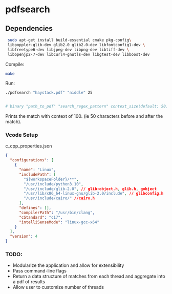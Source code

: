 # pdfsearch

## Dependencies

```bash
 sudo apt-get install build-essential cmake pkg-config\
 libpoppler-glib-dev glib2.0 glib2.0-dev libfontconfig1-dev \
 libfreetype6-dev libjpeg-dev libpng-dev libtiff-dev \
 libopenjp2-7-dev libcurl4-gnutls-dev libgtest-dev libboost-dev
```

Compile:

```bash
make
```

Run:

```bash
./pdfsearch "haystack.pdf" "niddle" 25


# binary "path_to_pdf" "search_regex_pattern" context_size(default: 50)
```

Prints the match with context of 100. (ie 50 characters before and after the match).

### Vcode Setup

c_cpp_properties.json

```json
{
  "configurations": [
    {
      "name": "Linux",
      "includePath": [
        "${workspaceFolder}/**",
        "/usr/include/python3.10",
        "/usr/include/glib-2.0", // glib-object.h, glib.h, gobject
        "/usr/lib/x86_64-linux-gnu/glib-2.0/include", // glibconfig.h
        "/usr/include/cairo/" //cairo.h
      ],
      "defines": [],
      "compilerPath": "/usr/bin/clang",
      "cStandard": "c17",
      "intelliSenseMode": "linux-gcc-x64"
    }
  ],
  "version": 4
}
```

### TODO:

- Modularize the application and allow for extensibility
- Pass command-line flags
- Return a data structure of matches from each thread and aggregate into a pdf of results
- Allow user to customize number of threads
